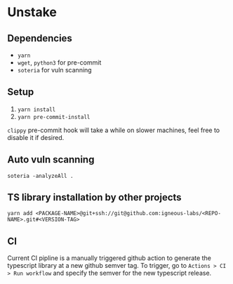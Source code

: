# Unstake

## Dependencies

- `yarn`
- `wget`, `python3` for pre-commit
- `soteria` for vuln scanning

## Setup

1. `yarn install`
2. `yarn pre-commit-install`

`clippy` pre-commit hook will take a while on slower machines, feel free to disable it if desired.

## Auto vuln scanning

`soteria -analyzeAll .`

## TS library installation by other projects

`yarn add <PACKAGE-NAME>@git+ssh://git@github.com:igneous-labs/<REPO-NAME>.git#<VERSION-TAG>`

## CI

Current CI pipline is a manually triggered github action to generate the typescript library at a new github semver tag. To trigger, go to `Actions > CI > Run workflow` and specify the semver for the new typescript release.
